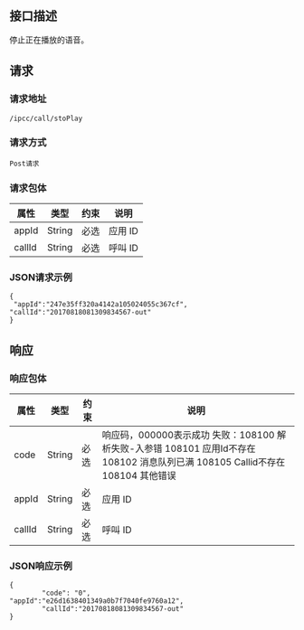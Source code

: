 ## 接口描述
停止正在播放的语音。
## 请求
### 请求地址

```
/ipcc/call/stoPlay
```

### 请求方式

```
Post请求
```

### 请求包体

| 属性        | 类型     | 约束   | 说明                   |
| --------- | ------ | ---- | -------------------- |
| appId     | String | 必选   | 应用 ID                |
| callId    | String | 必选   | 呼叫 ID                

### JSON请求示例

```
{
 "appId":"247e35ff320a4142a105024055c367cf",
"callId":"20170818081309834567-out"
}
```

## 响应
### 响应包体
| 属性        | 类型     | 约束   | 说明                   |
| --------- | ------ | ---- | -------------------- |
|code     |String | 必选 |响应码，000000表示成功  失败：108100 解析失败-入参错 108101 应用Id不存在 108102 消息队列已满 108105 Callid不存在  108104 其他错误 |
| appId     | String | 必选   | 应用 ID              |
| callId    | String | 必选   | 呼叫 ID             |   

### JSON响应示例

```
{
        "code": "0",
"appId":"e26d1638401349a0b7f7040fe9760a12",
    	"callId":"20170818081309834567-out"
}
```







